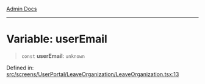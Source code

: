[Admin Docs](/)

***

# Variable: userEmail

> `const` **userEmail**: `unknown`

Defined in: [src/screens/UserPortal/LeaveOrganization/LeaveOrganization.tsx:13](https://github.com/PalisadoesFoundation/talawa-admin/blob/main/src/screens/UserPortal/LeaveOrganization/LeaveOrganization.tsx#L13)
